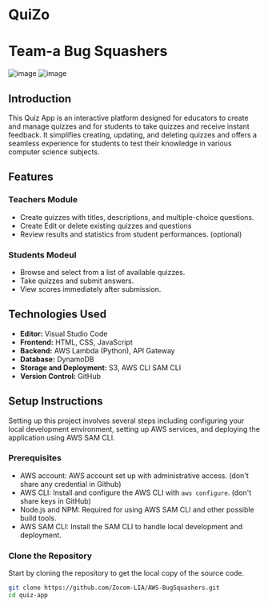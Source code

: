 # QuiZo
# Team-a Bug Squashers
![image](https://github.com/user-attachments/assets/46aa2610-d90f-41e5-af8e-cdd6b91b27fb)
![image](https://github.com/user-attachments/assets/7b5b8acb-36c8-4f44-9895-40d2f5bb2ebe)



## Introduction
This Quiz App is an interactive platform designed for educators to create and manage quizzes and for students to take quizzes and receive instant feedback. It simplifies creating, updating, and deleting quizzes and offers a seamless experience for students to test their knowledge in various computer science subjects.

## Features
### Teachers Module
- Create quizzes with titles, descriptions, and multiple-choice questions.
- Create Edit or delete existing quizzes and questions
- Review results and statistics from student performances. (optional)

### Students Modeul
- Browse and select from a list of available quizzes.
- Take quizzes and submit answers.
- View scores immediately after submission.

## Technologies Used
- **Editor:** Visual Studio Code
- **Frontend:** HTML, CSS, JavaScript
- **Backend:** AWS Lambda (Python), API Gateway
- **Database:** DynamoDB
- **Storage and Deployment:** S3, AWS CLI SAM CLI
- **Version Control:** GitHub

## Setup Instructions

Setting up this project involves several steps including configuring your local development environment, setting up AWS services, and deploying the application using AWS SAM CLI.

### Prerequisites
- AWS account: AWS account set up with administrative access. (don't share any credential in Github)
- AWS CLI: Install and configure the AWS CLI with `aws configure`. (don't share keys in GitHub)
- Node.js and NPM: Required for using AWS SAM CLI and other possible build tools.
- AWS SAM CLI: Install the SAM CLI to handle local development and deployment.

### Clone the Repository
Start by cloning the repository to get the local copy of the source code.
```bash
git clone https://github.com/Zocom-LIA/AWS-BugSquashers.git
cd quiz-app

